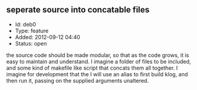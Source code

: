 ## seperate source into concatable files
+ Id: deb0
+ Type: feature
+ Added: 2012-09-12 04:40
+ Status: open

the source code should be made modular, so that as the code grows, it is easy to maintain and understand. I imagine a folder of files to be included, and some kind of makefile like script that concats them all together. I imagine for development that the I will use an alias to first build klog, and then run it, passing on the supplied arguments unaltered.
